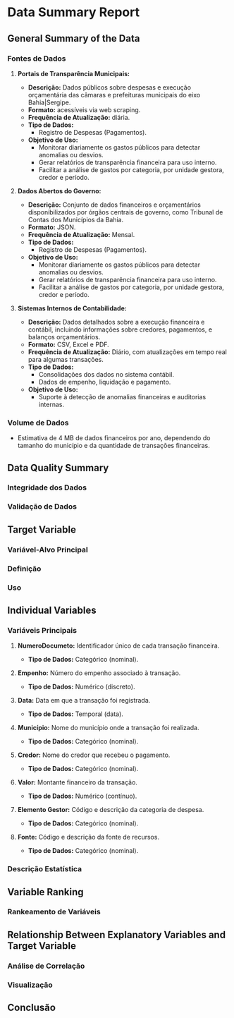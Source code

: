 # Data Summary Report


## General Summary of the Data

### Fontes de Dados

1. **Portais de Transparência Municipais:**
   - **Descrição:** Dados públicos sobre despesas e execução orçamentária das câmaras e prefeituras municipais do eixo Bahia|Sergipe.
   - **Formato:** acessíveis via web scraping.
   - **Frequência de Atualização:** diária.
   - **Tipo de Dados:** 
      - Registro de Despesas (Pagamentos).
    - **Objetivo de Uso:**
      - Monitorar diariamente os gastos públicos para detectar anomalias ou desvios.
      - Gerar relatórios de transparência financeira para uso interno.
      - Facilitar a análise de gastos por categoria, por unidade gestora, credor e período.


2. **Dados Abertos do Governo:**
   - **Descrição:** Conjunto de dados financeiros e orçamentários disponibilizados por órgãos centrais de governo, como Tribunal de Contas dos Municípios da Bahia.
   - **Formato:** JSON.
   - **Frequência de Atualização:** Mensal.
   - **Tipo de Dados:** 
      - Registro de Despesas (Pagamentos).
    - **Objetivo de Uso:**
      - Monitorar diariamente os gastos públicos para detectar anomalias ou desvios.
      - Gerar relatórios de transparência financeira para uso interno.
      - Facilitar a análise de gastos por categoria, por unidade gestora, credor e período.

3. **Sistemas Internos de Contabilidade:**
   - **Descrição:** Dados detalhados sobre a execução financeira e contábil, incluindo informações sobre credores, pagamentos, e balanços orçamentários.
   - **Formato:** CSV, Excel e PDF.
   - **Frequência de Atualização:** Diário, com atualizações em tempo real para algumas transações.
   - **Tipo de Dados:** 
     - Consolidações dos dados no sistema contábil.
     - Dados de empenho, liquidação e pagamento.
   - **Objetivo de Uso:**
     -  Suporte à detecção de anomalias financeiras e auditorias internas.


### Volume de Dados

- Estimativa de 4 MB de dados financeiros por ano, dependendo do tamanho do município e da quantidade de transações financeiras.

## Data Quality Summary

### Integridade dos Dados



### Validação de Dados



## Target Variable

### Variável-Alvo Principal



### Definição



### Uso



## Individual Variables
### Variáveis Principais

1. **NumeroDocumeto:** Identificador único de cada transação financeira.
   - **Tipo de Dados:** Categórico (nominal).
  
2. **Empenho:** Número do empenho associado à transação.
   - **Tipo de Dados:** Numérico (discreto).
  
3. **Data:** Data em que a transação foi registrada.
   - **Tipo de Dados:** Temporal (data).
  
4. **Município:** Nome do município onde a transação foi realizada.
   - **Tipo de Dados:** Categórico (nominal).
  
5. **Credor:** Nome do credor que recebeu o pagamento.
   - **Tipo de Dados:** Categórico (nominal).
  
6. **Valor:** Montante financeiro da transação.
   - **Tipo de Dados:** Numérico (contínuo).
  
7. **Elemento Gestor:** Código e descrição da categoria de despesa.
   - **Tipo de Dados:** Categórico (nominal).
  
8. **Fonte:** Código e descrição da fonte de recursos.
   - **Tipo de Dados:** Categórico (nominal).


### Descrição Estatística

## Variable Ranking

### Rankeamento de Variáveis

## Relationship Between Explanatory Variables and Target Variable

### Análise de Correlação

### Visualização


## Conclusão

